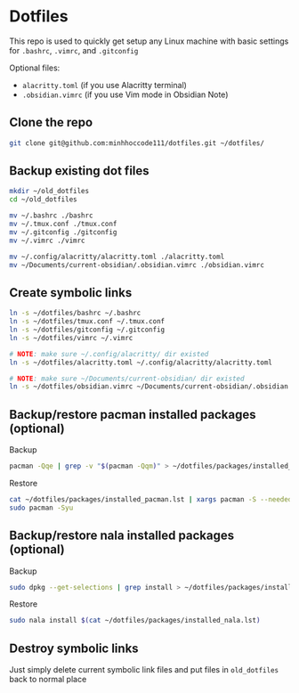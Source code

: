 # Dotfiles

This repo is used to quickly get setup any Linux machine with basic settings for `.bashrc`, `.vimrc`, and `.gitconfig`

Optional files:

- `alacritty.toml` (if you use Alacritty terminal)
- `.obsidian.vimrc` (if you use Vim mode in Obsidian Note)

## Clone the repo

```bash
git clone git@github.com:minhhoccode111/dotfiles.git ~/dotfiles/
```

## Backup existing dot files

```bash
mkdir ~/old_dotfiles
cd ~/old_dotfiles

mv ~/.bashrc ./bashrc
mv ~/.tmux.conf ./tmux.conf
mv ~/.gitconfig ./gitconfig
mv ~/.vimrc ./vimrc

mv ~/.config/alacritty/alacritty.toml ./alacritty.toml
mv ~/Documents/current-obsidian/.obsidian.vimrc ./obsidian.vimrc
```

## Create symbolic links

```bash
ln -s ~/dotfiles/bashrc ~/.bashrc
ln -s ~/dotfiles/tmux.conf ~/.tmux.conf
ln -s ~/dotfiles/gitconfig ~/.gitconfig
ln -s ~/dotfiles/vimrc ~/.vimrc

# NOTE: make sure ~/.config/alacritty/ dir existed
ln -s ~/dotfiles/alacritty.toml ~/.config/alacritty/alacritty.toml

# NOTE: make sure ~/Documents/current-obsidian/ dir existed
ln -s ~/dotfiles/obsidian.vimrc ~/Documents/current-obsidian/.obsidian.vimrc
```

## Backup/restore pacman installed packages (optional)

Backup

```bash
pacman -Qqe | grep -v "$(pacman -Qqm)" > ~/dotfiles/packages/installed_pacman.lst
```

Restore

```bash
cat ~/dotfiles/packages/installed_pacman.lst | xargs pacman -S --needed --noconfirm
sudo pacman -Syu
```

## Backup/restore nala installed packages (optional)

Backup

```bash
sudo dpkg --get-selections | grep install > ~/dotfiles/packages/installed_nala.lst
```

Restore

```bash
sudo nala install $(cat ~/dotfiles/packages/installed_nala.lst)
```

## Destroy symbolic links

Just simply delete current symbolic link files and put files in `old_dotfiles` back to normal place

